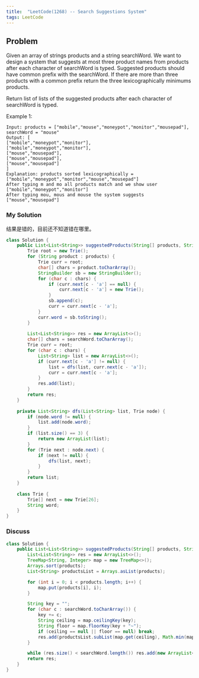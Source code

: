```yaml
---
title:  "LeetCode(1268) -- Search Suggestions System"
tags: LeetCode
---
```


## Problem

Given an array of strings products and a string searchWord. We want to design a system that suggests at most three product names from products after each character of searchWord is typed. Suggested products should have common prefix with the searchWord. If there are more than three products with a common prefix return the three lexicographically minimums products.

Return list of lists of the suggested products after each character of searchWord is typed. 

Example 1:
```
Input: products = ["mobile","mouse","moneypot","monitor","mousepad"], searchWord = "mouse"
Output: [
["mobile","moneypot","monitor"],
["mobile","moneypot","monitor"],
["mouse","mousepad"],
["mouse","mousepad"],
["mouse","mousepad"]
]
Explanation: products sorted lexicographically = ["mobile","moneypot","monitor","mouse","mousepad"]
After typing m and mo all products match and we show user ["mobile","moneypot","monitor"]
After typing mou, mous and mouse the system suggests ["mouse","mousepad"]
```
### My Solution

结果是错的，目前还不知道错在哪里。

```java
class Solution {
    public List<List<String>> suggestedProducts(String[] products, String searchWord) {
        Trie root = new Trie();
        for (String product : products) {
            Trie curr = root;
            char[] chars = product.toCharArray();
            StringBuilder sb = new StringBuilder();
            for (char c : chars) {
                if (curr.next[c - 'a'] == null) {
                    curr.next[c - 'a'] = new Trie();
                }
                sb.append(c);
                curr = curr.next[c - 'a'];
            }
            curr.word = sb.toString();
        }
        
        List<List<String>> res = new ArrayList<>();
        char[] chars = searchWord.toCharArray();
        Trie curr = root;
        for (char c : chars) {
            List<String> list = new ArrayList<>();
            if (curr.next[c - 'a'] != null) {
                list = dfs(list, curr.next[c - 'a']); 
                curr = curr.next[c - 'a'];
            }
            res.add(list);
        }
        return res;
    }
    
    private List<String> dfs(List<String> list, Trie node) {
        if (node.word != null) {
            list.add(node.word);
        }
        if (list.size() == 3) {
            return new ArrayList(list);
        }
        for (Trie next : node.next) {
            if (next != null) {
                dfs(list, next);
            }
        }
        return list;
    }
    
    class Trie {
        Trie[] next = new Trie[26];
        String word;
    }
}
```

### Discuss

```java
class Solution {
    public List<List<String>> suggestedProducts(String[] products, String searchWord) {
        List<List<String>> res = new ArrayList<>();
        TreeMap<String, Integer> map = new TreeMap<>();
        Arrays.sort(products);
        List<String> productsList = Arrays.asList(products);

        for (int i = 0; i < products.length; i++) {
            map.put(products[i], i);
        }

        String key = "";
        for (char c : searchWord.toCharArray()) {
            key += c;
            String ceiling = map.ceilingKey(key);
            String floor = map.floorKey(key + "~");
            if (ceiling == null || floor == null) break;
            res.add(productsList.subList(map.get(ceiling), Math.min(map.get(ceiling) + 3, map.get(floor) + 1)));
        }

        while (res.size() < searchWord.length()) res.add(new ArrayList<>());
        return res;
    }
}
```

